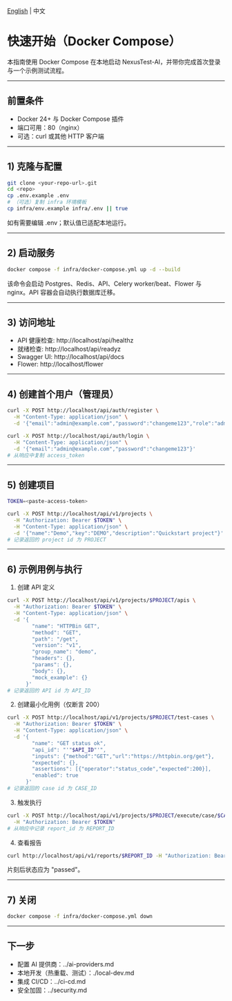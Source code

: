 [English](../../en/setup/quickstart.md) | 中文

# 快速开始（Docker Compose）

本指南使用 Docker Compose 在本地启动 NexusTest-AI，并带你完成首次登录与一个示例测试流程。

---

## 前置条件
- Docker 24+ 与 Docker Compose 插件
- 端口可用：80（nginx）
- 可选：curl 或其他 HTTP 客户端

---

## 1) 克隆与配置

```bash
git clone <your-repo-url>.git
cd <repo>
cp .env.example .env
# （可选）复制 infra 环境模板
cp infra/env.example infra/.env || true
```

如有需要编辑 .env；默认值已适配本地运行。

---

## 2) 启动服务

```bash
docker compose -f infra/docker-compose.yml up -d --build
```

该命令会启动 Postgres、Redis、API、Celery worker/beat、Flower 与 nginx。API 容器会自动执行数据库迁移。

---

## 3) 访问地址
- API 健康检查: http://localhost/api/healthz
- 就绪检查: http://localhost/api/readyz
- Swagger UI: http://localhost/api/docs
- Flower: http://localhost/flower

---

## 4) 创建首个用户（管理员）

```bash
curl -X POST http://localhost/api/auth/register \
  -H "Content-Type: application/json" \
  -d '{"email":"admin@example.com","password":"changeme123","role":"admin"}'

curl -X POST http://localhost/api/auth/login \
  -H "Content-Type: application/json" \
  -d '{"email":"admin@example.com","password":"changeme123"}'
# 从响应中复制 access_token
```

---

## 5) 创建项目
```bash
TOKEN=<paste-access-token>

curl -X POST http://localhost/api/v1/projects \
  -H "Authorization: Bearer $TOKEN" \
  -H "Content-Type: application/json" \
  -d '{"name":"Demo","key":"DEMO","description":"Quickstart project"}'
# 记录返回的 project id 为 PROJECT
```

---

## 6) 示例用例与执行

1) 创建 API 定义
```bash
curl -X POST http://localhost/api/v1/projects/$PROJECT/apis \
  -H "Authorization: Bearer $TOKEN" \
  -H "Content-Type: application/json" \
  -d '{
        "name": "HTTPBin GET",
        "method": "GET",
        "path": "/get",
        "version": "v1",
        "group_name": "demo",
        "headers": {},
        "params": {},
        "body": {},
        "mock_example": {}
      }'
# 记录返回的 API id 为 API_ID
```

2) 创建最小化用例（仅断言 200）
```bash
curl -X POST http://localhost/api/v1/projects/$PROJECT/test-cases \
  -H "Authorization: Bearer $TOKEN" \
  -H "Content-Type: application/json" \
  -d '{
        "name": "GET status ok",
        "api_id": "'"$API_ID"'",
        "inputs": {"method":"GET","url":"https://httpbin.org/get"},
        "expected": {},
        "assertions": [{"operator":"status_code","expected":200}],
        "enabled": true
      }'
# 记录返回的 case id 为 CASE_ID
```

3) 触发执行
```bash
curl -X POST http://localhost/api/v1/projects/$PROJECT/execute/case/$CASE_ID \
  -H "Authorization: Bearer $TOKEN"
# 从响应中记录 report_id 为 REPORT_ID
```

4) 查看报告
```bash
curl http://localhost/api/v1/reports/$REPORT_ID -H "Authorization: Bearer $TOKEN"
```

片刻后状态应为 "passed"。

---

## 7) 关闭
```bash
docker compose -f infra/docker-compose.yml down
```

---

## 下一步
- 配置 AI 提供商：../ai-providers.md
- 本地开发（热重载、测试）：./local-dev.md
- 集成 CI/CD：../ci-cd.md
- 安全加固：../security.md
